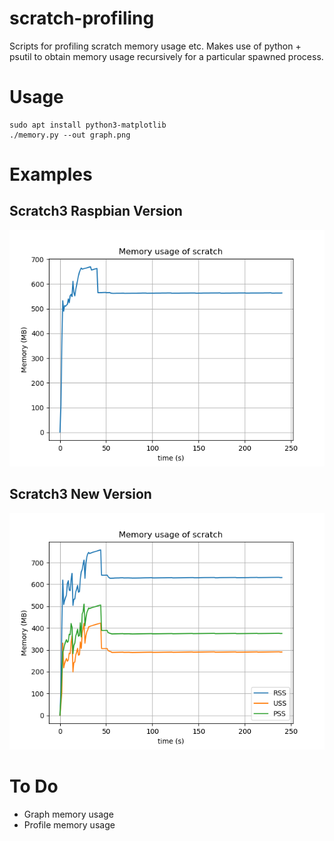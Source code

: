# scratch-profiling

Scripts for profiling scratch memory usage etc.
Makes use of python + psutil to obtain memory usage recursively for a particular spawned process.

# Usage

```
sudo apt install python3-matplotlib
./memory.py --out graph.png
```

# Examples

## Scratch3 Raspbian Version

![scratch3 memory](images/memory-scratch3.png)


## Scratch3 New Version

![scratch3 memory](images/memory-scratch3new.png)

# To Do

* Graph memory usage
* Profile memory usage
